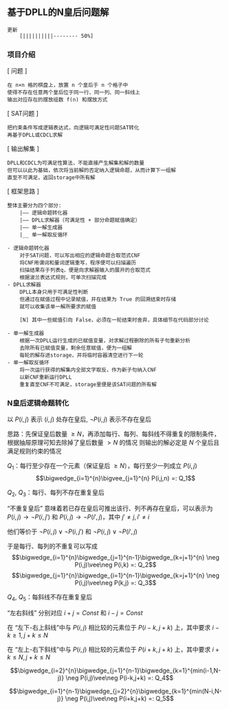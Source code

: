 ## 基于DPLL的N皇后问题解

```
更新
    [||||||||||-------- 50%]
```

### 项目介绍

[ 问题 ]

```
在 n×n 格的棋盘上，放置 n 个皇后于 n 个格子中
使得不存在任意两个皇后位于同一行、同一列、同一斜线上
输出对应存在的摆放组数 f(n) 和摆放方式
```

[ SAT问题 ]

```
把约束条件写成逻辑表达式，向逻辑可满足性问题SAT转化
再基于DPLL或CDCL求解
```

[ 输出解集 ]

```
DPLL和CDCL为可满足性算法，不能直接产生解集和解的数量
但可以以此为基础，依次将当前解的否定纳入逻辑命题，从而计算下一组解
直至不可满足，返回storage中所有解
```

[ 框架思路 ]

```
整体主要分为四个部分:
    |—— 逻辑命题转化器
    |—— DPLL求解器（可满足性 + 部分命题赋值确定）
    |—— 单一解生成器
    |__ 单一解取反循环
```
```
- 逻辑命题转化器
    对于SAT问题，可以写出相应的逻辑命题合取范式CNF
    将CNF用谓词和量词逻辑重写，程序便可以扫描遍历
    扫描结果存于列表q，便是向求解器输入的展开的合取范式
    根据波兰表达式规则，可单次扫描完成
- DPLL求解器
    DPLL本身只用于可满足性判断
    但通过在赋值过程中记录赋值，并在结果为 True 的回溯结束时存储
    就可以收集该单一解所要求的赋值
    
    [N] 其中一些赋值引向 False，必须在一轮结束时舍弃，具体细节在代码部分讨论

- 单一解生成器
    根据一次DPLL运行生成的已赋值变量，对求解过程删除的所有子句重新分析
    去除所有已赋值变量，剩余任意赋值，便为一组解
    每轮的解存进storage，并将临时容器清空进行下一轮
- 单一解取反循环
    将一次运行获得的解集内全部文字取反，作为新子句纳入CNF
    以新CNF重新运行DPLL
    重复直至CNF不可满足，storage里便是该SAT问题的所有解
```

### N皇后逻辑命题转化

以 $P(i,j)$ 表示 $(i,j)$ 处存在皇后, $\neg P(i,j)$ 表示不存在皇后

思路：先保证皇后数量 $\geq N$，再添加每行、每列、每斜线不得重复的限制条件，根据抽屉原理可知去除掉了皇后数量 $> N$ 的情况
则输出的解必定是 $N$ 个皇后且满足规则约束的情况

$Q_1$：每行至少存在一个元素（保证皇后 $\geq N$），每行至少一列成立 $P(i,j)$
$$\bigwedge_{i=1}^{n}\bigvee_{j=1}^{n} P(i,j,n) =: Q_1$$

$Q_2$, $Q_3$：每行、每列不存在重复皇后

“不重复皇后” 意味着若已存在皇后可推出该行、列不再存在皇后，可以表示为 $P(i,j)\rightarrow\neg P(i,j')$ 和 $P(i,j)\rightarrow\neg P(i',j)$，其中 $j' \neq j, i' \neq i$

他们等价于 $\neg P(i,j)\vee\neg P(i,j')$ 和 $\neg P(i,j)\vee\neg P(i',j)$

于是每行、每列的不重复可以写成
$$\bigwedge_{i=1}^{n}\bigwedge_{j=1}^{n-1}\bigwedge_{k=j+1}^{n} \neg P(i,j)\vee\neg P(i,k) =: Q_2$$
$$\bigwedge_{j=1}^{n}\bigwedge_{i=1}^{n-1}\bigwedge_{k=j+1}^{n} \neg P(i,j)\vee\neg P(k,j) =: Q_3$$

$Q_4$, $Q_5$：每斜线不存在重复皇后

“左右斜线” 分别对应 $i+j = Const$ 和 $i-j = Const$

在 “左下-右上斜线”中与 $P(i,j)$ 相比较的元素位于 $P(i-k,j+k)$ 上，其中要求 $i-k\geq 1, j+k\leq N$

在 “左上-右下斜线”中与 $P(i,j)$ 相比较的元素位于 $P(i+k,j+k)$ 上，其中要求 $i+k\leq N, j+k\leq N$

$$\bigwedge_{i=2}^{n}\bigwedge_{j=1}^{n-1}\bigwedge_{k=1}^{min(i-1,N-j)} \neg P(i,j)\vee\neg P(i-k,j+k) =: Q_4$$

$$\bigwedge_{i=1}^{n-1}\bigwedge_{j=2}^{n}\bigwedge_{k=1}^{min(N-i,N-j)} \neg P(i,j)\vee\neg P(i+k,j+k) =: Q_5$$
